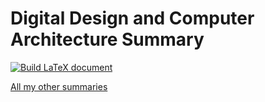 # Digital Design and Computer Architecture Summary
[![Build LaTeX document](https://github.com/DannyCamenisch/digitech_summary/actions/workflows/buildLaTeX.yml/badge.svg)](https://github.com/DannyCamenisch/digitech_summary/actions/workflows/buildLaTeX.yml)

[All my other summaries](https://github.com/DannyCamenisch/eth-summaries)
